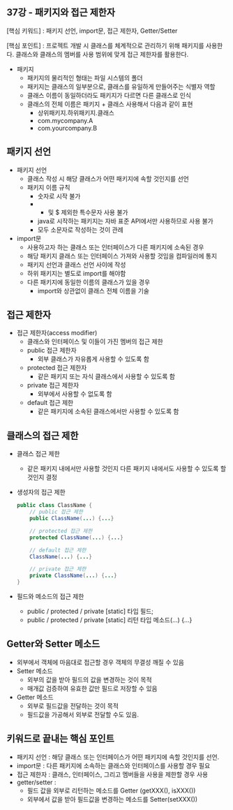 ## 37강 - 패키지와 접근 제한자

[핵심 키워드] : 패키지 선언, import문, 접근 제한자, Getter/Setter

[핵심 포인트] : 프로젝트 개발 시 클래스를 체계적으로 관리하기 위해 패키지를 사용한다. 클래스와 클래스의 멤버를 사용 범위에 맞게 접근 제한자를 활용한다.

- 패키지
    - 패키지의 물리적인 형태는 파일 시스템의 폴더
    - 패키지는 클래스의 일부분으로, 클래스를 유일하게 만들어주는 식별자 역할
    - 클래스 이름이 동일하더라도 패키지가 다르면 다른 클래스로 인식
    - 클래스의 전체 이름은 패키지 + 클래스 사용해서 다음과 같이 표현
        - 상위패키지.하위패키지.클래스
        - com.mycompany.A
        - com.yourcompany.B

## 패키지 선언

- 패키지 선언
    - 클래스 작성 시 해당 클래스가 어떤 패키지에 속할 것인지를 선언
    - 패키지 이름 규칙
        - 숫자로 시작 불가
        - - 및 $ 제외한 특수문자 사용 불가
        - java로 시작하는 패키지는 자바 표준 API에서만 사용하므로 사용 불가
        - 모두 소문자로 작성하는 것이 관례
- import문
    - 사용하고자 하는 클래스 또는 인터페이스가 다른 패키지에 소속된 경우
    - 해당 패키지 클래스 또는 인터페이스 가져와 사용할 것임을 컴파일러에 통지
    - 패키지 선언과 클래스 선언 사이에 작성
    - 하위 패키지는 별도로 import를 해야함
    - 다른 패키지에 동일한 이름의 클래스가 있을 경우
        - import와 상관없이 클래스 전체 이름을 기술

## 접근 제한자

- 접근 제한자(access modifier)
    - 클래스와 인터페이스 및 이들이 가진 멤버의 접근 제한
    - public 접근 제한자
        - 외부 클래스가 자유롭게 사용할 수 있도록 함
    - protected 접근 제한자
        - 같은 패키지 또는 자식 클래스에서 사용할 수 있도록 함
    - private 접근 제한자
        - 외부에서 사용할 수 없도록 함
    - default 접근 제한
        - 같은 패키지에 소속된 클래스에서만 사용할 수 있도록 함

## 클래스의 접근 제한

- 클래스 접근 제한
    - 같은 패키지 내에서만 사용할 것인지 다른 패키지 내에서도 사용할 수 있도록 할 것인지 결정
- 생성자의 접근 제한
    
    ```java
    public class ClassName {
    	// public 접근 제한
    	public ClassName(...) {...}
    
    	// protected 접근 제한
    	protected ClassName(...) {...}
    
    	// default 접근 제한
    	ClassName(...) {...}
    
    	// private 접근 제한
    	private ClassName(...) {...}
    }
    ```
    

- 필드와 메소드의 접근 제한
    - public / protected / private [static] 타입 필드;
    - public / protected / private [static] 리턴 타입 메소드(...) {...}

## Getter와 Setter 메소드

- 외부에서 객체에 마음대로 접근할 경우 객체의 무결성 깨질 수 있음
- Setter 메소드
    - 외부의 값을 받아 필드의 값을 변경하는 것이 목적
    - 매개값 검증하여 유효한 값만 필드로 저장할 수 있음
- Getter 메소드
    - 외부로 필드값을 전달하는 것이 목적
    - 필드값을 가공해서 외부로 전달할 수도 있음.

## 키워드로 끝내는 핵심 포인트

- 패키지 선언 : 해당 클래스 또는 인터페이스가 어떤 패키지에 속할 것인지를 선언.
- import문 : 다른 패키지에 소속하는 클래스와 인터페이스를 사용할 경우 필요
- 접근 제한자 : 클래스, 인터페이스, 그리고 멤버들을 사용을 제한할 경우 사용
- getter/setter :
    - 필드 값을 외부로 리턴하는 메소드를 Getter (getXXX(), isXXX())
    - 외부에서 값을 받아 필드값을 변경하는 메소드를 Setter(setXXX())